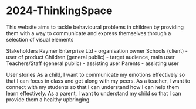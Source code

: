 # 2024-ThinkingSpace

This website aims to tackle behavioural problems in children by providing them with a way to communicate and express themselves through a selection of visual elements

Stakeholders
Raymer Enterprise Ltd - organisation owner
Schools (client) - user of product
Children (general public) - target audience, main user
Teachers/Staff (general public) - assisting user
Parents - assisting user

User stories
As a child, I want to communicate my emotions effectively so that I can focus in class and get along with my peers.
As a teacher, I want to connect with my students so that I can understand how I can help them learn effectively.
As a parent, I want to understand my child so that I can provide them a healthy upbringing.

